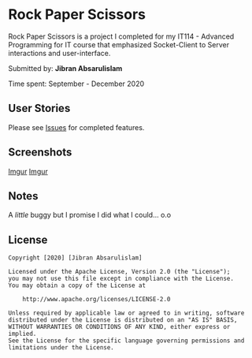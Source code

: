 # Rock Paper Scissors

Rock Paper Scissors is a project I completed for my IT114 - Advanced Programming for IT course that emphasized Socket-Client to Server interactions and user-interface.

Submitted by: **Jibran Absarulislam**

Time spent: September - December 2020

## User Stories

Please see [Issues](https://github.com/jibranabsarulislam/IT114001/issues) for completed features.

## Screenshots

[Imgur](https://imgur.com/uw1EmFi)
[Imgur](https://imgur.com/5nke9WB)

## Notes

A *little* buggy but I promise I did what I could... o.o

## License

    Copyright [2020] [Jibran Absarulislam]

    Licensed under the Apache License, Version 2.0 (the "License");
    you may not use this file except in compliance with the License.
    You may obtain a copy of the License at

        http://www.apache.org/licenses/LICENSE-2.0

    Unless required by applicable law or agreed to in writing, software
    distributed under the License is distributed on an "AS IS" BASIS,
    WITHOUT WARRANTIES OR CONDITIONS OF ANY KIND, either express or implied.
    See the License for the specific language governing permissions and
    limitations under the License.
